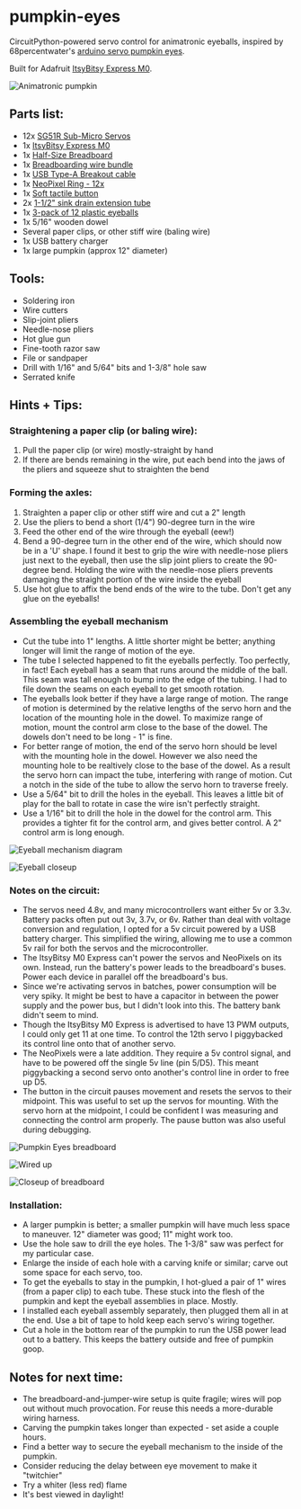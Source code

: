 # pumpkin-eyes
CircuitPython-powered servo control for animatronic eyeballs, inspired by 68percentwater's [arduino servo pumpkin eyes](https://www.youtube.com/watch?v=ryUNHPJ3leY).


Built for Adafruit [ItsyBitsy Express M0](https://www.adafruit.com/product/3727).

![Animatronic pumpkin](img/finished.jpeg)


## Parts list:
* 12x [SG51R Sub-Micro Servos](https://www.adafruit.com/product/2201)
* 1x [ItsyBitsy Express M0](https://www.adafruit.com/product/3727)
* 1x [Half-Size Breadboard](https://www.adafruit.com/product/64)
* 1x [Breadboarding wire bundle](https://www.adafruit.com/product/153)
* 1x [USB Type-A Breakout cable](https://www.adafruit.com/product/4448)
* 1x [NeoPixel Ring - 12x](https://www.adafruit.com/product/1643)
* 1x [Soft tactile button](https://www.adafruit.com/product/3101)
* 2x [1-1/2" sink drain extension tube](https://www.acehardware.com/departments/plumbing/sinks/sink-parts-and-repair/4224051)
* 1x [3-pack of 12 plastic eyeballs](https://www.amazon.com/gp/product/B07582HG6T/ref=ppx_yo_dt_b_asin_title_o03_s00?ie=UTF8&psc=1)
* 1x 5/16" wooden dowel
* Several paper clips, or other stiff wire (baling wire)
* 1x USB battery charger
* 1x large pumpkin (approx 12" diameter)


## Tools:
* Soldering iron
* Wire cutters
* Slip-joint pliers
* Needle-nose pliers
* Hot glue gun
* Fine-tooth razor saw
* File or sandpaper
* Drill with 1/16" and 5/64" bits and 1-3/8" hole saw
* Serrated knife


## Hints + Tips:

### Straightening a paper clip (or baling wire):
1. Pull the paper clip (or wire) mostly-straight by hand
1. If there are bends remaining in the wire, put each bend into the jaws of the pliers and squeeze shut to straighten the bend


### Forming the axles:
1. Straighten a paper clip or other stiff wire and cut a 2" length
1. Use the pliers to bend a short (1/4") 90-degree turn in the wire
1. Feed the other end of the wire through the eyeball (eew!)
1. Bend a 90-degree turn in the other end of the wire, which should now be in a 'U' shape. I found it best to grip the wire with needle-nose pliers just next to the eyeball, then use the slip joint pliers to create the 90-degree bend. Holding the wire with the needle-nose pliers prevents damaging the straight portion of the wire inside the eyeball
1. Use hot glue to affix the bend ends of the wire to the tube. Don't get any glue on the eyeballs!


### Assembling the eyeball mechanism
* Cut the tube into 1" lengths. A little shorter might be better; anything longer will limit the range of motion of the eye.
* The tube I selected happened to fit the eyeballs perfectly. Too perfectly, in fact! Each eyeball has a seam that runs around the middle of the ball. This seam was tall enough to bump into the edge of the tubing. I had to file down the seams on each eyeball to get smooth rotation.
* The eyeballs look better if they have a large range of motion. The range of motion is determined by the relative lengths of the servo horn and the location of the mounting hole in the dowel. To maximize range of motion, mount the control arm close to the base of the dowel. The dowels don't need to be long - 1" is fine.
* For better range of motion, the end of the servo horn should be level with the mounting hole in the dowel. However we also need the mounting hole to be realtively close to the base of the dowel. As a result the servo horn can impact the tube, interfering with range of motion. Cut a notch in the side of the tube to allow the servo horn to traverse freely.
* Use a 5/64" bit to drill the holes in the eyeball. This leaves a little bit of play for the ball to rotate in case the wire isn't perfectly straight.
* Use a 1/16" bit to drill the hole in the dowel for the control arm. This provides a tighter fit for the control arm, and gives better control. A 2" control arm is long enough.

![Eyeball mechanism diagram](img/eyeball_diagram.png)

![Eyeball closeup](img/closeup_servo.jpeg)



### Notes on the circuit:
* The servos need 4.8v, and many microcontrollers want either 5v or 3.3v. Battery packs often put out 3v, 3.7v, or 6v. Rather than deal with voltage conversion and regulation, I opted for a 5v circuit powered by a USB battery charger. This simplified the wiring, allowing me to use a common 5v rail for both the servos and the microcontroller.
* The ItsyBitsy M0 Express can't power the servos and NeoPixels on its own. Instead, run the battery's power leads to the breadboard's buses. Power each device in parallel off the breadboard's bus.
* Since we're activating servos in batches, power consumption will be very spiky. It might be best to have a capacitor in between the power supply and the power bus, but I didn't look into this. The battery bank didn't seem to mind.
* Though the ItsyBitsy M0 Express is advertised to have 13 PWM outputs, I could only get 11 at one time. To control the 12th servo I piggybacked its control line onto that of another servo.
* The NeoPixels were a late addition. They require a 5v control signal, and have to be powered off the single 5v line (pin 5/D5). This meant piggybacking a second servo onto another's control line in order to free up D5.
* The button in the circuit pauses movement and resets the servos to their midpoint. This was useful to set up the servos for mounting. With the servo horn at the midpoint, I could be confident I was measuring and connecting the control arm properly. The pause button was also useful during debugging.

![Pumpkin Eyes breadboard](img/pumpkin_eyes_bb.png)

![Wired up](img/wired_up.jpeg)

![Closeup of breadboard](img/closeup_breadboard.jpeg)

### Installation:
* A larger pumpkin is better; a smaller pumpkin will have much less space to maneuver. 12" diameter was good; 11" might work too.
* Use the hole saw to drill the eye holes. The 1-3/8" saw was perfect for my particular case.
* Enlarge the inside of each hole with a carving knife or similar; carve out some space for each servo, too.
* To get the eyeballs to stay in the pumpkin, I hot-glued a pair of 1" wires (from a paper clip) to each tube. These stuck into the flesh of the pumpkin and kept the eyeball assemblies in place. Mostly.
* I installed each eyeball assembly separately, then plugged them all in at the end. Use a bit of tape to hold keep each servo's wiring together.
* Cut a hole in the bottom rear of the pumpkin to run the USB power lead out to a battery. This keeps the battery outside and free of pumpkin goop.


## Notes for next time:
* The breadboard-and-jumper-wire setup is quite fragile; wires will pop out without much provocation. For reuse this needs a more-durable wiring harness.
* Carving the pumpkin takes longer than expected - set aside a couple hours.
* Find a better way to secure the eyeball mechanism to the inside of the pumpkin.
* Consider reducing the delay between eye movement to make it "twitchier"
* Try a whiter (less red) flame
* It's best viewed in daylight!
